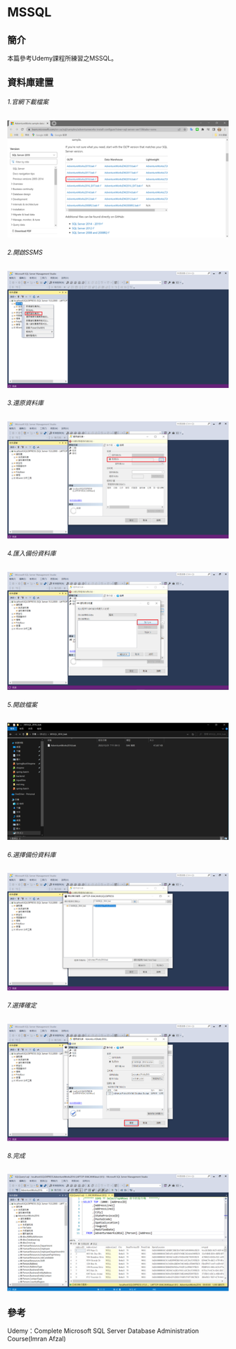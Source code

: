 # MSSQL

## 簡介
本篇參考Udemy課程所練習之MSSQL。
## 資料庫建置
###### 1.官網下載檔案
![step1.png](md-img/step1.png)
###### 2.開啟SSMS
![step2.png](md-img/step2.png)
###### 3.還原資料庫
![step3.png](md-img/step3.png)
###### 4.匯入備份資料庫
![step4.png](md-img/step4.png)
###### 5.開啟檔案
![step5.png](md-img/step5.png)
###### 6.選擇備份資料庫
![step6.png](md-img/step6.png)
###### 7.選擇確定
![step7.png](md-img/step7.png)
###### 8.完成
![step8.png](md-img/step8.png)

## 參考
Udemy：Complete Microsoft SQL Server Database Administration Course(Imran Afzal)

